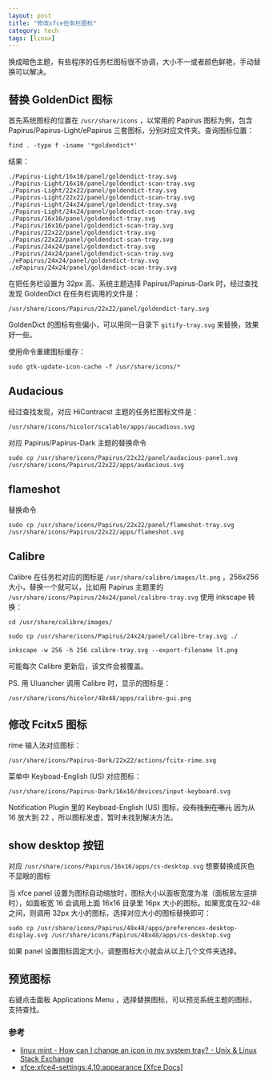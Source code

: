 ```yaml
---
layout: post
title: "修改xfce任务栏图标"
category: tech
tags: [linux]
---
```


换成暗色主题，有些程序的任务栏图标很不协调，大小不一或者颜色鲜艳，手动替换可以解决。

## 替换 GoldenDict 图标

首先系统图标的位置在 `/usr/share/icons` ，以常用的 Papirus 图标为例，包含 Papirus/Papirus-Light/ePapirus 三套图标，分别对应文件夹。查询图标位置：

`find . -type f -iname '*goldendict*'`

结果：

```
./Papirus-Light/16x16/panel/goldendict-tray.svg
./Papirus-Light/16x16/panel/goldendict-scan-tray.svg
./Papirus-Light/22x22/panel/goldendict-tray.svg
./Papirus-Light/22x22/panel/goldendict-scan-tray.svg
./Papirus-Light/24x24/panel/goldendict-tray.svg
./Papirus-Light/24x24/panel/goldendict-scan-tray.svg
./Papirus/16x16/panel/goldendict-tray.svg
./Papirus/16x16/panel/goldendict-scan-tray.svg
./Papirus/22x22/panel/goldendict-tray.svg
./Papirus/22x22/panel/goldendict-scan-tray.svg
./Papirus/24x24/panel/goldendict-tray.svg
./Papirus/24x24/panel/goldendict-scan-tray.svg
./ePapirus/24x24/panel/goldendict-tray.svg
./ePapirus/24x24/panel/goldendict-scan-tray.svg
```


在把任务栏设置为 32px 高、系统主题选择 Papirus/Papirus-Dark 时，经过查找发现 GoldenDict 在任务栏调用的文件是：

 `/usr/share/icons/Papirus/22x22/panel/goldendict-tary.svg`

GoldenDict 的图标有些偏小，可以用同一目录下 `gitify-tray.svg` 来替换，效果好一些。

使用命令重建图标缓存：

`sudo gtk-update-icon-cache -f /usr/share/icons/*`

## Audacious

经过查找发现，对应 HiContracst 主题的任务栏图标文件是：

`/usr/share/icons/hicolor/scalable/apps/aucadious.svg`

对应 Papirus/Papirus-Dark 主题的替换命令

`sudo cp /usr/share/icons/Papirus/22x22/panel/audacious-panel.svg /usr/share/icons/Papirus/22x22/apps/audacious.svg` 

## flameshot

替换命令

`sudo cp /usr/share/icons/Papirus/22x22/panel/flameshot-tray.svg /usr/share/icons/Papirus/22x22/apps/flameshot.svg`

## Calibre

Calibre 在任务栏对应的图标是 `/usr/share/calibre/images/lt.png` ，256x256大小，替换一个就可以，比如用 Papirus 主题里的 `/usr/share/icons/Papirus/24x24/panel/calibre-tray.svg`  使用 inkscape 转换：

`cd /usr/share/calibre/images/`

`sudo cp /usr/share/icons/Papirus/24x24/panel/calibre-tray.svg ./`

`inkscape -w 256 -h 256 calibre-tray.svg --export-filename lt.png`

可能每次 Calibre 更新后，该文件会被覆盖。

PS. 用 Uluancher 调用 Calibre 时，显示的图标是：

`/usr/share/icons/hicolor/48x48/apps/calibre-gui.png`

## 修改 Fcitx5 图标

rime 输入法对应图标：

`/usr/share/icons/Papirus-Dark/22x22/actions/fcitx-rime.svg`

菜单中 Keyboad-English (US) 对应图标：

`/usr/share/icons/Papirus-Dark/16x16/devices/input-keyboard.svg`

Notification Plugin 里的 Keyboad-English (US) 图标，~~没有找到在哪儿~~ 因为从 16 放大到 22 ，所以图标发虚，暂时未找到解决方法。

## show desktop 按钮

对应 `/usr/share/icons/Papirus/16x16/apps/cs-desktop.svg` 想要替换成灰色不显眼的图标

当 xfce panel 设置为图标自动缩放时，图标大小以面板宽度为准（面板居左竖排时），如面板宽 16 会调用上面 16x16 目录里 16px 大小的图标。如果宽度在32-48之间，则调用 32px 大小的图标，选择对应大小的图标替换即可：

```
sudo cp /usr/share/icons/Papirus/48x48/apps/preferences-desktop-display.svg /usr/share/icons/Papirus/48x48/apps/cs-desktop.svg
```

如果 panel 设置图标固定大小，调整图标大小就会从以上几个文件夹选择。
## 预览图标

右键点击面板 Applications Menu ，选择替换图标，可以预览系统主题的图标，支持查找。

### 参考

- [linux mint - How can I change an icon in my system tray? - Unix & Linux Stack Exchange](https://unix.stackexchange.com/questions/635739/how-can-i-change-an-icon-in-my-system-tray)
- [xfce:xfce4-settings:4.10:appearance [Xfce Docs]](https://docs.xfce.org/xfce/xfce4-settings/4.10/appearance)